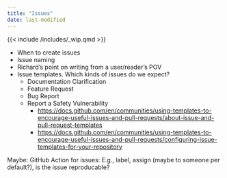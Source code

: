 ```yaml
---
title: "Issues"
date: last-modified
---
```


{{< include /includes/_wip.qmd >}}

- When to create issues
- Issue naming
- Richard’s point on writing from a user/reader’s POV
- Issue templates. Which kinds of issues do we expect?
  - Documentation Clarification
  - Feature Request
  - Bug Report
  - Report a Safety Vulnerability
    - <https://docs.github.com/en/communities/using-templates-to-encourage-useful-issues-and-pull-requests/about-issue-and-pull-request-templates>
    - <https://docs.github.com/en/communities/using-templates-to-encourage-useful-issues-and-pull-requests/configuring-issue-templates-for-your-repository>

Maybe: GitHub Action for issues: E.g., label, assign (maybe to someone per default?), is the issue reproducable?
